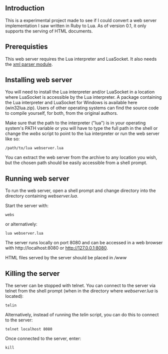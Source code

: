 ## Introduction ##

This is a experimental project made to see if I could convert a web server implementation I saw written in Ruby to Lua. As of version 0.1, it only supports the serving of HTML documents.

## Prerequisties ##

This web server requires the Lua interpreter and LuaSocket.
It also needs the [xml parser module](http://code.google.com/p/lua-modules).

## Installing web server ##

You will need to install the Lua interpreter and/or LuaSocket in a location where LuaSocket is accessible by the Lua interpreter. A package containing the Lua interpreter and LuaSocket for Windows is available here (win32lua.zip). Users of other operating systems can find the source code to compile yourself, for both, from the original authors.

Make sure that the path to the interpreter ("lua") is in your operating system's PATH variable or you will have to type the full path in the shell or change the _webs_ script to point to the lua interpreter or run the web server like so:

```
/path/to/lua webserver.lua
```

You can extract the web server from the archive to any location you wish, but the chosen path should be easily accessible from a shell prompt.

## Running web server ##

To run the web server, open a shell prompt and change directory into the directory containing _webserver.lua_.

Start the server with:

```
webs
```

or alternatively:

```
lua webserver.lua
```

The server runs locally on port 8080 and can be accessed in a web browser with http://localhost:8080 or http://127.0.0.1:8080.

HTML files served by the server should be placed in _/www_

## Killing the server ##

The server can be stopped with telnet.
You can connect to the server via telnet from the shell prompt (when in the directory where _webserver.lua_ is located):

```
telin
```

Alternatively, instead of running the _telin_ script, you can do this to connect to the server:

```
telnet localhost 8080
```

Once connected to the server, enter:

```
kill
```